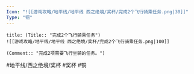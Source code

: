```yaml
---
Icon: "![[游戏攻略/地平线/地平线 西之绝境/奖杯/完成2个飞行骑乘任务.png|30]]"
Type: "铜"
---
```

```ad-common-bronze-trophy
title: (Title:: "完成2个飞行骑乘任务")
![[游戏攻略/地平线/地平线 西之绝境/奖杯/完成2个飞行骑乘任务.png|100]]

(Comment:: "完成2项需要飞行坐骑的任务。")
```

#地平线/西之绝境/奖杯 #奖杯 #铜
